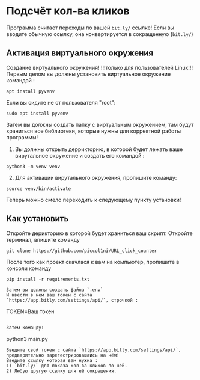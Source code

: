 # Подсчёт кол-ва кликов
Программа считает переходы по вашей `bit.ly/` ссылке!
Если вы вводите обычную ссылку, она конвертируется в сокращенную (`bit.ly/`)

## Активация виртуального окружения
Создание виртуального окружения!
!!!только для пользователей Linux!!!
Первым делом вы должны установить виртуальное окружение командой :
```
apt install pyvenv
```
Если вы сидите не от пользователя "root":
```
sudo apt install pyvenv
```
Затем вы должны создать папку с виртуальным окружением, там будут храниться все библиотеки, которые нужны для корректной работы программы!
1) Вы должны открыть деррикторию, в которой будет лежать ваше вирутальное окружение и создать его командой :
```
python3 -m venv venv
```
2) Для активации вирутального окружения, пропишите команду:
```
source venv/bin/activate
```

Теперь можно смело переходить к следующему пункту установки!

## Как установить
Откройте дерикторию в которой будет храниться ваш скрипт.
Откройте терминал, впишите команду
```
git clone https://github.com/piccol1ni/URL_click_counter
```
После того как проект скачлася к вам на компьютер, пропишите в консоли команду
```
pip install -r requirements.txt

Затем вы должны создать файла `.env`
И ввести в нем ваш токен с сайта `https://app.bitly.com/settings/api/`, строчкой :
```
TOKEN=Ваш токен
```

Затем команду:
```
python3 main.py
```
Введите свой токен с сайта `https://app.bitly.com/settings/api/`, предварительно зарегестрировашаись на нём!
Введите ссылку которая вам нужна :
1) `bit.ly/` для показа кол-ва кликов по ней. 
2) Любую другую ссылку для её сокращения.
